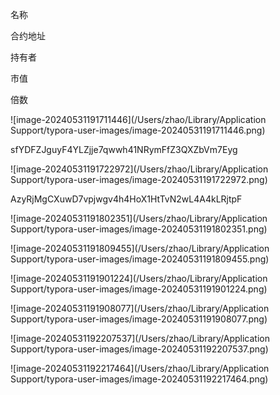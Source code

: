 名称 

合约地址

持有者

市值

倍数

![image-20240531191711446](/Users/zhao/Library/Application Support/typora-user-images/image-20240531191711446.png)

sfYDFZJguyF4YLZjje7qwwh41NRymFfZ3QXZbVm7Eyg

![image-20240531191722972](/Users/zhao/Library/Application Support/typora-user-images/image-20240531191722972.png)

AzyRjMgCXuwD7vpjwgv4h4HoX1HtTvN2wL4A4kLRjtpF

![image-20240531191802351](/Users/zhao/Library/Application Support/typora-user-images/image-20240531191802351.png)

![image-20240531191809455](/Users/zhao/Library/Application Support/typora-user-images/image-20240531191809455.png)

![image-20240531191901224](/Users/zhao/Library/Application Support/typora-user-images/image-20240531191901224.png)

![image-20240531191908077](/Users/zhao/Library/Application Support/typora-user-images/image-20240531191908077.png)

![image-20240531192207537](/Users/zhao/Library/Application Support/typora-user-images/image-20240531192207537.png)

![image-20240531192217464](/Users/zhao/Library/Application Support/typora-user-images/image-20240531192217464.png)